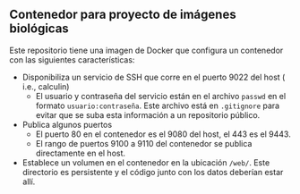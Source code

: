 ## Contenedor para proyecto de imágenes biológicas

Este repositorio tiene una imagen de Docker que configura un contenedor
con las siguientes características:

- Disponibiliza un servicio de SSH que corre en el puerto 9022 del host (
i.e., calculin)  
    + El usuario y contraseña del servicio están en el archivo `passwd` en el
formato `usuario:contraseña`. Este archivo está en `.gitignore` para evitar
que se suba esta información a un repositorio público.
- Publica algunos puertos
    + El puerto 80 en el contenedor es el 9080 del host, el 443 es el 9443.
    + El rango de puertos 9100 a 9110 del contenedor se publica directamente en el
host.
- Establece un volumen en el contenedor en la ubicación `/web/`. Este directorio
es persistente y el código junto con los datos deberían estar allí.

